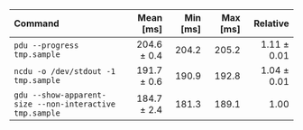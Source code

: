 | Command | Mean [ms] | Min [ms] | Max [ms] | Relative |
|:---|---:|---:|---:|---:|
| `pdu --progress tmp.sample` | 204.6 ± 0.4 | 204.2 | 205.2 | 1.11 ± 0.01 |
| `ncdu -o /dev/stdout -1 tmp.sample` | 191.7 ± 0.6 | 190.9 | 192.8 | 1.04 ± 0.01 |
| `gdu --show-apparent-size --non-interactive tmp.sample` | 184.7 ± 2.4 | 181.3 | 189.1 | 1.00 |
